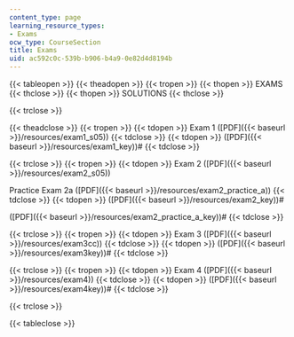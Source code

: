 ```yaml
---
content_type: page
learning_resource_types:
- Exams
ocw_type: CourseSection
title: Exams
uid: ac592c0c-539b-b906-b4a9-0e82d4d8194b
---
```


{{< tableopen >}}
{{< theadopen >}}
{{< tropen >}}
{{< thopen >}}
EXAMS
{{< thclose >}}
{{< thopen >}}
SOLUTIONS
{{< thclose >}}

{{< trclose >}}

{{< theadclose >}}
{{< tropen >}}
{{< tdopen >}}
Exam 1 ([PDF]({{< baseurl >}}/resources/exam1_s05))
{{< tdclose >}}
{{< tdopen >}}
([PDF]({{< baseurl >}}/resources/exam1_key))#
{{< tdclose >}}

{{< trclose >}}
{{< tropen >}}
{{< tdopen >}}
Exam 2 ([PDF]({{< baseurl >}}/resources/exam2_s05))  
  
Practice Exam 2a ([PDF]({{< baseurl >}}/resources/exam2_practice_a))
{{< tdclose >}}
{{< tdopen >}}
([PDF]({{< baseurl >}}/resources/exam2_key))#  
  
([PDF]({{< baseurl >}}/resources/exam2_practice_a_key))#
{{< tdclose >}}

{{< trclose >}}
{{< tropen >}}
{{< tdopen >}}
Exam 3 ([PDF]({{< baseurl >}}/resources/exam3cc))
{{< tdclose >}}
{{< tdopen >}}
([PDF]({{< baseurl >}}/resources/exam3key))#
{{< tdclose >}}

{{< trclose >}}
{{< tropen >}}
{{< tdopen >}}
Exam 4 ([PDF]({{< baseurl >}}/resources/exam4))
{{< tdclose >}}
{{< tdopen >}}
([PDF]({{< baseurl >}}/resources/exam4key))#
{{< tdclose >}}

{{< trclose >}}

{{< tableclose >}}